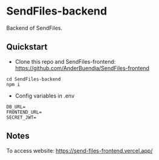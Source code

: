 # SendFiles-backend

Backend of SendFiles. 

Quickstart
----
* Clone this repo and SendFiles-frontend: https://github.com/AnderBuendia/SendFiles-frontend

```
cd SendFiles-backend
npm i
```

* Config variables in .env
```
DB_URL=
FRONTEND_URL=
SECRET_JWT=
```

Notes
----

To access website: https://send-files-frontend.vercel.app/
